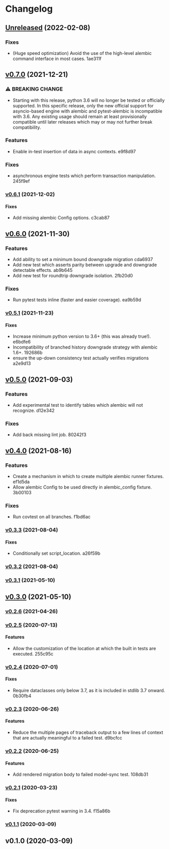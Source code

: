 # Changelog

## [Unreleased](https://github.com/schireson/pytest-alembic/compare/v0.7.0...HEAD) (2022-02-08)

### Fixes

* (Huge speed optimization) Avoid the use of the high-level alembic command interface in most cases. 1ae311f


## [v0.7.0](https://github.com/schireson/pytest-alembic/compare/v0.6.1...v0.7.0) (2021-12-21)

### ⚠ BREAKING CHANGE

* Starting with this release, python 3.6 will no longer be tested or officially supported. In this specific release, only the new official support for asyncio-based engine with alembic and pytest-alembic is incompatible with 3.6. Any existing usage should remain at least provisionally compatible until later releases which may or may not further break compatibility.

### Features

* Enable in-test insertion of data in async contexts. e9f8d97

### Fixes

* asynchronous engine tests which perform transaction manipulation. 245f9ef


### [v0.6.1](https://github.com/schireson/pytest-alembic/compare/v0.6.0...v0.6.1) (2021-12-02)

#### Fixes

* Add missing alembic Config options. c3cab87


## [v0.6.0](https://github.com/schireson/pytest-alembic/compare/v0.5.1...v0.6.0) (2021-11-30)

### Features

* Add ability to set a minimum bound downgrade migration cda6937
* Add new test which asserts parity between upgrade and downgrade detectable effects. ab9b645
* Add new test for roundtrip downgrade isolation. 2fb20d0

### Fixes

* Run pytest tests inline (faster and easier coverage). ea9b59d


### [v0.5.1](https://github.com/schireson/pytest-alembic/compare/v0.5.0...v0.5.1) (2021-11-23)

#### Fixes

* Increase minimum python version to 3.6+ (this was already true!). e6bdfe6
* Incompatibility of branched history downgrade strategy with alembic 1.6+. 192686b
* ensure the up-down consistency test actually verifies migrations a2e9d13


## [v0.5.0](https://github.com/schireson/pytest-alembic/compare/v0.4.0...v0.5.0) (2021-09-03)

### Features

* Add experimental test to identify tables which alembic will not recognize. d12e342

### Fixes

* Add back missing lint job. 80242f3


## [v0.4.0](https://github.com/schireson/pytest-alembic/compare/v0.3.3...v0.4.0) (2021-08-16)

### Features

* Create a mechanism in which to create multiple alembic runner fixtures. ef1d5da
* Allow alembic Config to be used directly in alembic_config fixture. 3b00103

### Fixes

* Run covtest on all branches. f1bd6ac


### [v0.3.3](https://github.com/schireson/pytest-alembic/compare/v0.3.2...v0.3.3) (2021-08-04)

#### Fixes

* Conditionally set script_location. a26f59b


### [v0.3.2](https://github.com/schireson/pytest-alembic/compare/v0.3.1...v0.3.2) (2021-08-04)


### [v0.3.1](https://github.com/schireson/pytest-alembic/compare/v0.3.0...v0.3.1) (2021-05-10)


## [v0.3.0](https://github.com/schireson/pytest-alembic/compare/v0.2.6...v0.3.0) (2021-05-10)


### [v0.2.6](https://github.com/schireson/pytest-alembic/compare/v0.2.5...v0.2.6) (2021-04-26)


### [v0.2.5](https://github.com/schireson/pytest-alembic/compare/v0.2.4...v0.2.5) (2020-07-13)

#### Features

* Allow the customization of the location at which the built in tests are executed. 255c95c


### [v0.2.4](https://github.com/schireson/pytest-alembic/compare/v0.2.3...v0.2.4) (2020-07-01)

#### Fixes

* Require dataclasses only below 3.7, as it is included in stdlib 3.7 onward. 0b30fb4


### [v0.2.3](https://github.com/schireson/pytest-alembic/compare/v0.2.2...v0.2.3) (2020-06-26)

#### Features

* Reduce the multiple pages of traceback output to a few lines of context that are actually meaningful to a failed test. d9bcfcc


### [v0.2.2](https://github.com/schireson/pytest-alembic/compare/v0.2.1...v0.2.2) (2020-06-25)

#### Features

* Add rendered migration body to failed model-sync test. 108db31


### [v0.2.1](https://github.com/schireson/pytest-alembic/compare/v0.1.1...v0.2.1) (2020-03-23)

#### Fixes

* Fix deprecation pytest warning in 3.4. f15a86b


### [v0.1.1](https://github.com/schireson/pytest-alembic/compare/v0.1.0...v0.1.1) (2020-03-09)


## v0.1.0 (2020-03-09)


